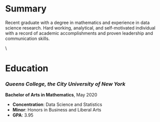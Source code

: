 # Summary
Recent graduate with a degree in mathematics and experience in data science research. Hard working, analytical, and self-motivated individual with a record of academic accomplishments and proven leadership and communication skills.

\

# Education
### _**Queens College**, the City University of New York_ 
**Bachelor of Arts in Mathematics**, May 2020
* **Concentration**: Data Science and Statistics
* **Minor**: Honors in Business and Liberal Arts
* **GPA**: 3.95
